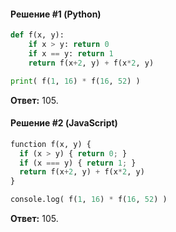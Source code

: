#### Решение #1 (Python)
```python
def f(x, y):
    if x > y: return 0
    if x == y: return 1
    return f(x+2, y) + f(x*2, y)

print( f(1, 16) * f(16, 52) )
```
**Ответ:** 105.

#### Решение #2 (JavaScript)
```python
function f(x, y) {
  if (x > y) { return 0; }
  if (x === y) { return 1; }
  return f(x+2, y) + f(x*2, y)
}

console.log( f(1, 16) * f(16, 52) )
```
**Ответ:** 105.
